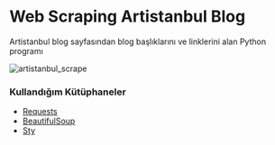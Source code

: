 # Web Scraping Artistanbul Blog

Artistanbul blog sayfasından blog başlıklarını ve linklerini alan Python programı

![artistanbul_scrape](https://user-images.githubusercontent.com/21236709/129001092-b62cb4b9-3fbb-469e-bf82-8ed195adfcf2.gif)

### Kullandığım Kütüphaneler
- [Requests](https://docs.python-requests.org/en/master/)
- [BeautifulSoup](https://pypi.org/project/beautifulsoup4/ )
- [Sty](https://sty.mewo.dev/index.html)
